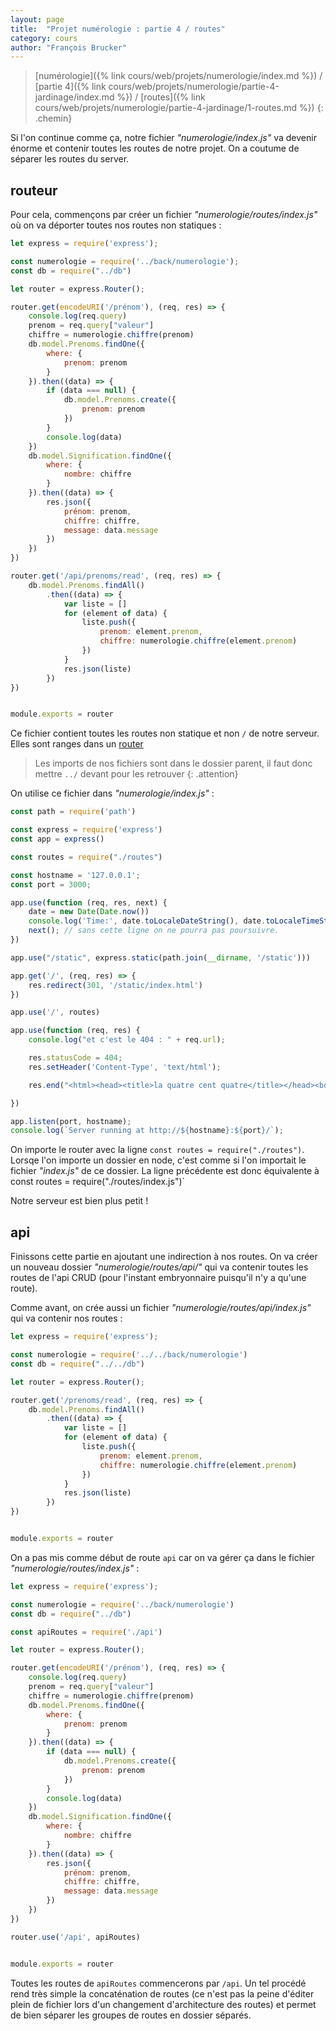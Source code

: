 ```yaml
---
layout: page
title:  "Projet numérologie : partie 4 / routes"
category: cours
author: "François Brucker"
---
```


> [numérologie]({% link cours/web/projets/numerologie/index.md %}) / [partie 4]({% link cours/web/projets/numerologie/partie-4-jardinage/index.md %}) / [routes]({% link cours/web/projets/numerologie/partie-4-jardinage/1-routes.md %})
{: .chemin}

Si l'on continue comme ça, notre fichier *"numerologie/index.js"* va devenir énorme et contenir toutes les routes de notre projet. On a coutume de séparer les routes du server.

## routeur

Pour cela, commençons par créer un fichier *"numerologie/routes/index.js"* où on va déporter toutes nos routes non statiques :

```js
let express = require('express');

const numerologie = require('../back/numerologie');
const db = require("../db")

let router = express.Router();

router.get(encodeURI('/prénom'), (req, res) => {
    console.log(req.query)
    prenom = req.query["valeur"]
    chiffre = numerologie.chiffre(prenom)
    db.model.Prenoms.findOne({
        where: {
            prenom: prenom
        }
    }).then((data) => {
        if (data === null) {
            db.model.Prenoms.create({
                prenom: prenom
            })
        }
        console.log(data)
    })
    db.model.Signification.findOne({
        where: {
            nombre: chiffre
        }
    }).then((data) => {
        res.json({
            prénom: prenom,
            chiffre: chiffre,
            message: data.message
        })
    })
})

router.get('/api/prenoms/read', (req, res) => {
    db.model.Prenoms.findAll()
        .then((data) => {
            var liste = []
            for (element of data) {
                liste.push({
                    prenom: element.prenom,
                    chiffre: numerologie.chiffre(element.prenom)
                })
            }
            res.json(liste)
        })
})


module.exports = router
```

Ce fichier contient toutes les routes non statique et non `/` de notre serveur. Elles sont ranges dans un [router](http://expressjs.com/fr/guide/routing.html#express-router)

> Les imports de nos fichiers sont dans le dossier parent, il faut donc mettre `../` devant pour les retrouver
{: .attention}

On utilise ce fichier dans *"numerologie/index.js"* :

```js
const path = require('path')

const express = require('express')
const app = express()

const routes = require("./routes")

const hostname = '127.0.0.1';
const port = 3000;

app.use(function (req, res, next) {
    date = new Date(Date.now())
    console.log('Time:', date.toLocaleDateString(), date.toLocaleTimeString(), "; url :", req.url);
    next(); // sans cette ligne on ne pourra pas poursuivre.
})

app.use("/static", express.static(path.join(__dirname, '/static')))

app.get('/', (req, res) => {
    res.redirect(301, '/static/index.html')
})

app.use('/', routes)

app.use(function (req, res) {
    console.log("et c'est le 404 : " + req.url);

    res.statusCode = 404;
    res.setHeader('Content-Type', 'text/html');

    res.end("<html><head><title>la quatre cent quatre</title></head><body><h1>Et c'est la 404.</h1><img  src=\"https://www.leblogauto.com/wp-content/uploads/2020/04/Peugeot-404-1.jpg\" /></body></html>");

})

app.listen(port, hostname);
console.log(`Server running at http://${hostname}:${port}/`);
```

On importe le router avec la ligne `const routes = require("./routes")`. Lorsqe l'on importe un dossier en node, c'est comme si l'on importait le fichier *"index.js"* de ce dossier. La ligne précédente est donc équivalente à const routes = require("./routes/index.js")`

Notre serveur est bien plus petit !

## api

Finissons cette partie en ajoutant une indirection à nos routes. On va créer un nouveau dossier *"numerologie/routes/api/"* qui va contenir toutes les routes de l'api CRUD (pour l'instant embryonnaire puisqu'il n'y a qu'une route).

Comme avant, on crée aussi un fichier *"numerologie/routes/api/index.js"* qui va contenir nos routes :

```js
let express = require('express');

const numerologie = require('../../back/numerologie')
const db = require("../../db")

let router = express.Router();

router.get('/prenoms/read', (req, res) => {
    db.model.Prenoms.findAll()
        .then((data) => {
            var liste = []
            for (element of data) {
                liste.push({
                    prenom: element.prenom,
                    chiffre: numerologie.chiffre(element.prenom)
                })
            }
            res.json(liste)
        })
})


module.exports = router
```

On a pas mis comme début de route `api` car on va gérer ça dans le fichier *"numerologie/routes/index.js"* : 

```js
let express = require('express');

const numerologie = require('../back/numerologie')
const db = require("../db")

const apiRoutes = require('./api')

let router = express.Router();

router.get(encodeURI('/prénom'), (req, res) => {
    console.log(req.query)
    prenom = req.query["valeur"]
    chiffre = numerologie.chiffre(prenom)
    db.model.Prenoms.findOne({
        where: {
            prenom: prenom
        }
    }).then((data) => {
        if (data === null) {
            db.model.Prenoms.create({
                prenom: prenom
            })
        }
        console.log(data)
    })
    db.model.Signification.findOne({
        where: {
            nombre: chiffre
        }
    }).then((data) => {
        res.json({
            prénom: prenom,
            chiffre: chiffre,
            message: data.message
        })
    })
})

router.use('/api', apiRoutes)


module.exports = router
```

Toutes les routes de `apiRoutes` commencerons par `/api`. Un tel procédé rend très simple la concaténation de routes (ce n'est pas la peine d'éditer plein de fichier lors d'un changement d'architecture des routes) et permet de bien séparer les groupes de routes en dossier séparés.
